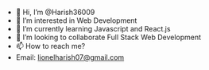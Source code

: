- 👋 Hi, I’m @Harish36009
- 👀 I’m interested in Web Development
- 🌱 I’m currently learning Javascript and React.js
- 💞️ I’m looking to collaborate Full Stack Web Development
- 📫 How to reach me?
- Email: lionelharish07@gmail.com

<!---
Harish36009/Harish36009 is a ✨ special ✨ repository because its `README.md` (this file) appears on your GitHub profile.
You can click the Preview link to take a look at your changes.
--->
